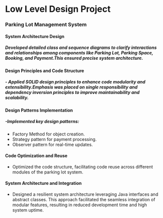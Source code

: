 # Low Level Design Project
### Parking Lot Management System

#### System Architecture Design
##### Developed detailed class and sequence diagrams to clarify interactions and relationships among components like Parking Lot, Parking Space, Booking, and Payment.This ensured precise system architecture.

#### Design Principles and Code Structure
##### - Applied SOLID design principles to enhance code modularity and extensibility.Emphasis was placed on single responsibility and dependency inversion principles to improve maintainability and scalability.

#### Design Patterns Implementation
##### -Implemented key design patterns:
- Factory Method for object creation.
- Strategy pattern for payment processing.
- Observer pattern for real-time updates.

#### Code Optimization and Reuse
- Optimized the code structure, facilitating code reuse across different modules of the parking lot system.

#### System Architecture and Integration
- Designed a resilient system architecture leveraging Java interfaces and abstract classes. This approach facilitated the seamless integration of modular features, resulting in reduced development time and high system uptime.
